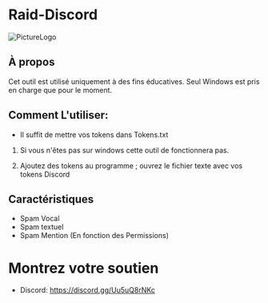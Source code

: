 # Raid-Discord
![PictureLogo](https://i.ibb.co/khPHthN/discord-128-ico-removebg-preview.png)

## À propos
Cet outil est utilisé uniquement à des fins éducatives. Seul Windows est pris en charge que pour le moment.

## Comment L'utiliser:
- Il suffit de mettre vos tokens dans Tokens.txt

1. Si vous n'êtes pas sur windows cette outil de fonctionnera pas.

2. Ajoutez des tokens au programme ; ouvrez le fichier texte avec vos tokens Discord

## Caractéristiques
- Spam Vocal
- Spam textuel
- Spam Mention (En fonction des Permissions)

# Montrez votre soutien

* Discord: https://discord.gg/Uu5uQ8rNKc
